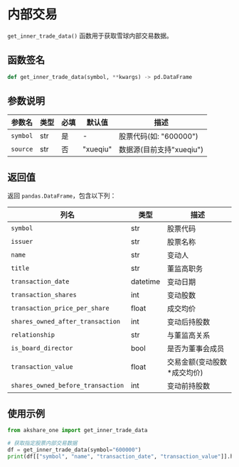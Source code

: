# 内部交易

`get_inner_trade_data()` 函数用于获取雪球内部交易数据。

## 函数签名

```python
def get_inner_trade_data(symbol, **kwargs) -> pd.DataFrame
```

## 参数说明

| 参数名 | 类型 | 必填 | 默认值 | 描述 |
|--------|------|------|--------|------|
| `symbol` | str | 是 | - | 股票代码(如: "600000") |
| `source` | str | 否 | "xueqiu" | 数据源(目前支持"xueqiu") |

## 返回值

返回 `pandas.DataFrame`，包含以下列：

| 列名 | 类型 | 描述 |
|------|------|------|
| `symbol` | str | 股票代码 |
| `issuer` | str | 股票名称 |
| `name` | str | 变动人 |
| `title` | str | 董监高职务 |
| `transaction_date` | datetime | 变动日期 |
| `transaction_shares` | int | 变动股数 |
| `transaction_price_per_share` | float | 成交均价 |
| `shares_owned_after_transaction` | int | 变动后持股数 |
| `relationship` | str | 与董监高关系 |
| `is_board_director` | bool | 是否为董事会成员 |
| `transaction_value` | float | 交易金额(变动股数*成交均价) |
| `shares_owned_before_transaction` | int | 变动前持股数 |

## 使用示例

```python
from akshare_one import get_inner_trade_data

# 获取指定股票内部交易数据
df = get_inner_trade_data(symbol="600000")
print(df[["symbol", "name", "transaction_date", "transaction_value"]].head())
```
